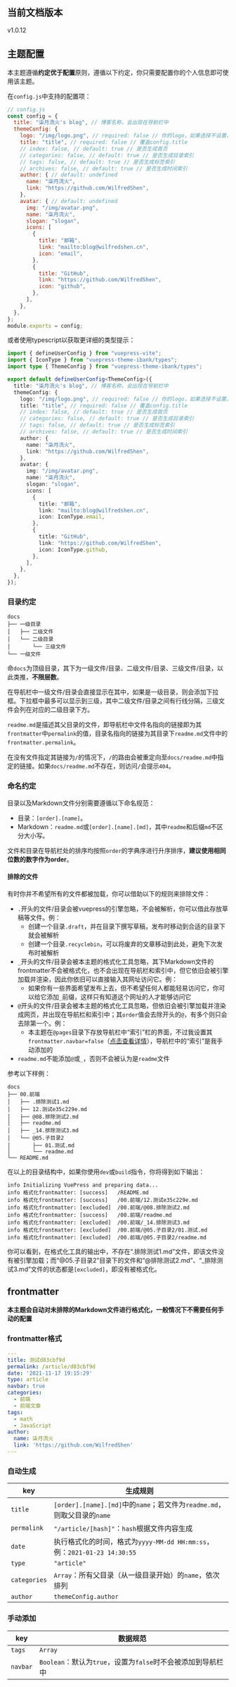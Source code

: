 ## 当前文档版本

v1.0.12

## 主题配置

本主题遵循**约定优于配置**原则，遵循以下约定，你只需要配置你的个人信息即可使用该主题。

在`config.js`中支持的配置项：

```js
// config.js
const config = {
  title: "柒月流火's blog", // 博客名称，会出现在导航栏中
  themeConfig: {
    logo: "/img/logo.png", // required: false // 你的logo，如果选择不设置，则导航栏中不会有logo
    title: "title", // required: false // 覆盖config.title
    // index: false, // default: true // 是否生成首页
    // categories: false, // default: true // 是否生成目录索引
    // tags: false, // default: true // 是否生成标签索引
    // archives: false, // default: true // 是否生成时间索引
    author: { // default: undefined
      name: "柒月流火",
      link: "https://github.com/WilfredShen",
    },
    avatar: { // default: undefined
      img: "/img/avatar.png",
      name: "柒月流火",
      slogan: "slogan",
      icons: [
        {
          title: "邮箱",
          link: "mailto:blog@wilfredshen.cn",
          icon: "email",
        },
        {
          title: "GitHub",
          link: "https://github.com/WilfredShen",
          icon: "github",
        },
      ],
    },
  },
};
module.exports = config;
```

或者使用typescript以获取更详细的类型提示：

```ts
import { defineUserConfig } from "vuepress-vite";
import { IconType } from "vuepress-theme-ibank/types";
import type { ThemeConfig } from "vuepress-theme-ibank/types";

export default defineUserConfig<ThemeConfig>({
  title: "柒月流火's blog", // 博客名称，会出现在导航栏中
  themeConfig: {
    logo: "/img/logo.png", // required: false // 你的logo，如果选择不设置，则导航栏中不会有logo
    title: "title", // required: false // 覆盖config.title
    // index: false, // default: true // 是否生成首页
    // categories: false, // default: true // 是否生成目录索引
    // tags: false, // default: true // 是否生成标签索引
    // archives: false, // default: true // 是否生成时间索引
    author: {
      name: "柒月流火",
      link: "https://github.com/WilfredShen",
    },
    avatar: {
      img: "/img/avatar.png",
      name: "柒月流火",
      slogan: "slogan",
      icons: [
        {
          title: "邮箱",
          link: "mailto:blog@wilfredshen.cn",
          icon: IconType.email,
        },
        {
          title: "GitHub",
          link: "https://github.com/WilfredShen",
          icon: IconType.github,
        },
      ],
    },
  },
});

```

### 目录约定

```
docs
├── 一级目录
│   ├── 二级文件
│   └── 二级目录
│       └── 三级文件
└── 一级文件
```

命`docs`为顶级目录，其下为一级文件/目录、二级文件/目录、三级文件/目录，以此类推，**不限层数**。

在导航栏中一级文件/目录会直接显示在其中，如果是一级目录，则会添加下拉框。下拉框中最多可以显示到三级，其中二级文件/目录之间有行线分隔，三级文件会列在对应的二级目录下方。

`readme.md`是描述其父目录的文件，即导航栏中文件名指向的链接即为其`frontmatter`中`permalink`的值，目录名指向的链接为其目录下`readme.md`文件中的`frontmatter.permalink`。

在没有文件指定其链接为`/`的情况下，`/`的路由会被重定向至`docs/readme.md`中指定的链接。如果`docs/readme.md`不存在，则访问`/`会提示`404`。

### 命名约定

目录以及Markdown文件分别需要遵循以下命名规范：

- 目录：`[order].[name]`。
- Markdown：`readme.md`或`[order].[name].[md]`，其中`readme`和后缀`md`不区分大小写。

文件和目录在导航栏处的排序均按照`order`的字典序进行升序排序，**建议使用相同位数的数字作为order**。

#### 排除的文件

有时你并不希望所有的文件都被加载，你可以借助以下的规则来排除文件：

- `.`开头的文件/目录会被vuepress的引擎忽略，不会被解析，你可以借此存放草稿等文件。例：
  - 创建一个目录`.draft`，并在目录下撰写草稿，发布时移动到合适的目录下就会被解析
  - 创建一个目录`.recyclebin`，可以将废弃的文章移动到此处，避免下次发布时被解析
- `_`开头的文件/目录会被本主题的格式化工具忽略，其下Markdown文件的frontmatter不会被格式化，也不会出现在导航栏和索引中，但它依旧会被引擎加载并渲染，因此你依旧可以直接输入其网址访问它。例：
  - 如果你有一些界面希望发布上去，但不希望任何人都能轻易访问它，你可以给它添加`_`前缀，这样只有知道这个网址的人才能够访问它
- `@`开头的文件/目录会被本主题的格式化工具忽略，但依旧会被引擎加载并渲染成网页，并出现在导航栏和索引中；其`order`值会去除开头的`@`，有多个则只会去除第一个。例：
  - 本主题在`@pages`目录下存放导航栏中“索引”栏的界面，不过我设置其`frontmatter.navbar=false`（[点击查看详情](#frontmatter格式)），导航栏中的“索引”是我手动添加的
- `readme.md`不能添加`@`或`_`，否则不会被认为是`readme`文件

参考以下样例：

```
docs
├── 00.前端
│   ├── .排除测试1.md
│   ├── 12.测试e35c229e.md
│   ├── @08.排除测试2.md
│   ├── readme.md
│   ├── _14.排除测试3.md
│   └── @05.子目录2
│       ├── 01.测试.md
│       └── readme.md
└── README.md
```

在以上的目录结构中，如果你使用`dev`或`build`指令，你将得到如下输出：

```
info Initializing VuePress and preparing data...
info 格式化frontmatter: [success]   /README.md
info 格式化frontmatter: [success]   /00.前端/12.测试e35c229e.md
info 格式化frontmatter: [excluded]  /00.前端/@08.排除测试2.md
info 格式化frontmatter: [success]   /00.前端/readme.md
info 格式化frontmatter: [excluded]  /00.前端/_14.排除测试3.md
info 格式化frontmatter: [excluded]  /00.前端/@05.子目录2/01.测试.md
info 格式化frontmatter: [excluded]  /00.前端/@05.子目录2/readme.md
```

你可以看到，在格式化工具的输出中，不存在“.排除测试1.md”文件，即该文件没有被引擎加载；而“@05.子目录2”目录下的文件和“@排除测试2.md”、“_排除测试3.md”文件的状态都是`[excluded]`，即没有被格式化。

## frontmatter

**本主题会自动对未排除的Markdown文件进行格式化，一般情况下不需要任何手动的配置**

### frontmatter格式

```yml
---
title: 测试d83cbf9d
permalink: /article/d83cbf9d
date: '2021-11-17 19:15:29'
type: article
navbar: true
categories:
  - 前端
  - 前端文章
tags:
  - math
  - JavaScript
author:
  name: 柒月流火
  link: 'https://github.com/WilfredShen'
---
```

### 自动生成

| key          | 生成规则                                                                 |
| ------------ | ------------------------------------------------------------------------ |
| `title`      | `[order].[name].[md]`中的`name`；若文件为`readme.md`，则取父目录的`name` |
| `permalink`  | `"/article/[hash]"`：`hash`根据文件内容生成                              |
| `date`       | 执行格式化的时间，格式为`yyyy-MM-dd HH:mm:ss`，例：`2021-01-23 14:30:55` |
| `type`       | `"article"`                                                              |
| `categories` | `Array`：所有父目录（从一级目录开始）的`name`，依次排列                  |
| `author`     | `themeConfig.author`                                                     |

### 手动添加

| key      | 数据规范                                                     |
| -------- | ------------------------------------------------------------ |
| `tags`   | `Array`                                                      |
| `navbar` | `Boolean`：默认为`true`，设置为`false`时不会被添加到导航栏中 |


